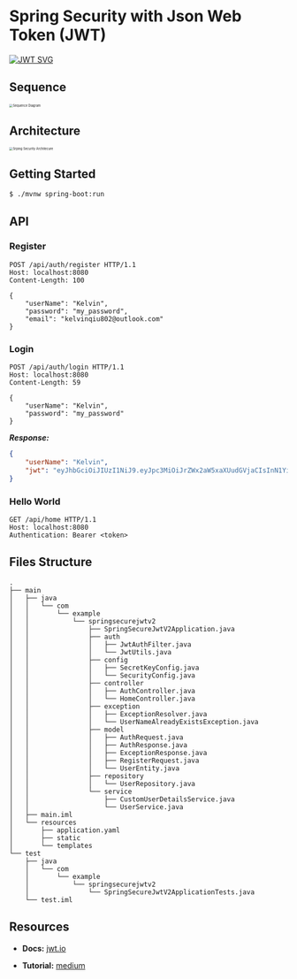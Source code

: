 # Spring Security with Json Web Token (JWT)

[![JWT SVG](https://jwt.io/img/badge.svg)](https://jwt.io/)

## Sequence

<img src="https://imgbed.codingkelvin.fun/uPic/IMG_0025aslkdfjwqergijergi3u42oiejgerwf.jpg" alt="Sequence Diagram" style="zoom:40%;" />

## Architecture

<img src="https://imgbed.codingkelvin.fun/uPic/wfwkjefkwjhwkjhdkjqwe.jpg" alt="Srping Security Architecure" style="zoom:40%;" />

## Getting Started

```shell
$ ./mvnw spring-boot:run
```

## API

### Register

```http
POST /api/auth/register HTTP/1.1
Host: localhost:8080
Content-Length: 100

{
    "userName": "Kelvin",
    "password": "my_password",
    "email": "kelvinqiu802@outlook.com"
}
```

### Login

```http
POST /api/auth/login HTTP/1.1
Host: localhost:8080
Content-Length: 59

{
    "userName": "Kelvin",
    "password": "my_password"
}
```

***Response:***

```json
{
    "userName": "Kelvin",
    "jwt": "eyJhbGciOiJIUzI1NiJ9.eyJpc3MiOiJrZWx2aW5xaXUudGVjaCIsInN1YiI6IktlbHZpbiIsImV4cCI6MTcxMDA3ODI1OCwiaWF0IjoxNzEwMDc4MTk4fQ.18kv0hko5pW8DW_YmOI766CzGts_x-aS4tPXGRP5fN0"
}
```

### Hello World

```http
GET /api/home HTTP/1.1
Host: localhost:8080
Authentication: Bearer <token>
```

## Files Structure

```
.
├── main
│   ├── java
│   │   └── com
│   │       └── example
│   │           └── springsecurejwtv2
│   │               ├── SpringSecureJwtV2Application.java
│   │               ├── auth
│   │               │   ├── JwtAuthFilter.java
│   │               │   └── JwtUtils.java
│   │               ├── config
│   │               │   ├── SecretKeyConfig.java
│   │               │   └── SecurityConfig.java
│   │               ├── controller
│   │               │   ├── AuthController.java
│   │               │   └── HomeController.java
│   │               ├── exception
│   │               │   ├── ExceptionResolver.java
│   │               │   └── UserNameAlreadyExistsException.java
│   │               ├── model
│   │               │   ├── AuthRequest.java
│   │               │   ├── AuthResponse.java
│   │               │   ├── ExceptionResponse.java
│   │               │   ├── RegisterRequest.java
│   │               │   └── UserEntity.java
│   │               ├── repository
│   │               │   └── UserRepository.java
│   │               └── service
│   │                   ├── CustomUserDetailsService.java
│   │                   └── UserService.java
│   ├── main.iml
│   └── resources
│       ├── application.yaml
│       ├── static
│       └── templates
└── test
    ├── java
    │   └── com
    │       └── example
    │           └── springsecurejwtv2
    │               └── SpringSecureJwtV2ApplicationTests.java
    └── test.iml
```

## Resources

- **Docs:** [jwt.io](https://jwt.io/)

- **Tutorial:** [medium](https://medium.com/code-with-farhan/spring-security-jwt-authentication-authorization-a2c6860be3cf)